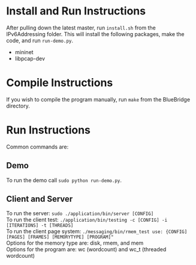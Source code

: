 # Install and Run Instructions

After pulling down the latest master, run `install.sh` from the IPv6Addressing folder. This will install the following packages, make the code, and run `run-demo.py`.
  - mininet
  - libpcap-dev
  
# Compile Instructions
If you wish to compile the program manually, run `make` from the BlueBridge directory.

# Run Instructions
Common commands are: 

## Demo
To run the demo call `sudo python run-demo.py`.

## Client and Server
To run the server: `sudo ./application/bin/server [CONFIG]`  
To run the client test: `./application/bin/testing -c [CONFIG] -i [ITERATIONS] -t [THREADS] `  
To run the client page system: `./messaging/bin/rmem_test use: {CONFIG] [PAGES] [FRAMES] [MEMORYTYPE] [PROGRAM]"`  
Options for the memory type are: disk, rmem, and mem  
Options for the program are: wc (wordcount) and wc_t (threaded wordcount)  

